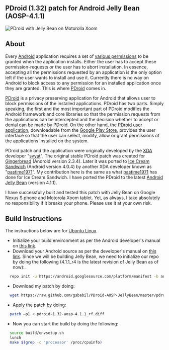PDroid (1.32) patch for Android Jelly Bean (AOSP-4.1.1)
-------------------------------------------------------

![PDroid with Jelly Bean on Motorolla Xoom](http://3.bp.blogspot.com/-WtdrxNllIxQ/UCsQJKWkEGI/AAAAAAAAC5A/4OkNqPxk7AQ/s1600/device-2012-08-08-202016.png)


About
-----

Every [Android][1] application requires a set of [various permissions][2] to be granted when the application installs. Either the user has to accept these permission-requests or the user has to abort installation. In essence, accepting all the permissions requested by an application is the only option left if the user wants to install and use it. Currently there is no way on Android to block access to any permission for an installed application once they are granted. This is where [PDroid][3] comes in.

[PDroid][4] is a privacy preserving application for Android that allows user to block permissions of the installed applications. PDroid has two parts. Simply speaking, the first and the most important part of PDroid modifies the Android framework and core libraries so that the permission requests from the applications can be intercepted and the decision whether to accept or denial can be made by PDroid. On the other hand, the [PDroid user application][5], downloadable from the [Google Play Store][6], provides the user interface so that the user can select, modify, allow or grant permissions of the applications installed on the system.

PDroid patch and the application were originally developed by the [XDA][7] developer "[svyat][8]". The original stable PDroid patch was created for [Gingerbread][9] (Android version 2.3.4). Later it was ported to [Ice Cream Sandwich][10] (Android version 4.0.4) by another XDA developer known as "[pastime1971][11]". My contribution here is the same as what [pastime1971][11] has done for Ice Cream Sandwich. I have ported the PDroid to the latest [Android Jelly Bean][12] (version 4.1.1).

I have successfully built and tested this patch with Jelly Bean on Google Nexus S phone and Motorola Xoom tablet. Yet, as always, I take absolutely no responsibility if it breaks your phone. Please use it at your own risk.

Build Instructions
------------------

The instructions below are for [Ubuntu Linux][15]. 

 - Initialize your build environment as per the Android developer's manual on [this link][13].
 - Download your Android source as per the developer's manual on [this link][14]. Since we will be building Jelly Bean, we need to initialize our repo by doing the following (4.1.1_r4 is the latest revision of Jelly Bean as of now):.

```sh
  repo init -u https://android.googlesource.com/platform/manifest -b android-4.1.1_r4
```

 - Download my patch by doing:

```sh
  wget https://raw.github.com/gsbabil/PDroid-AOSP-JellyBean/master/pdroid-1.32-aosp-4.1.1_r4.diff
```

 - Apply the patch by doing:

```sh
  patch –p1 < pdroid-1.32-aosp-4.1.1_rf.diff
```

 - Now you can start the build by doing the following: 

```sh
  source build/envsetup.sh
  lunch 
  make $(grep -c 'processor' /proc/cpuinfo)
```



  [1]: http://www.android.com
  [2]: http://developer.android.com/reference/android/Manifest.permission.html
  [3]: http://forum.xda-developers.com/showthread.php?t=1357056
  [4]: http://forum.xda-developers.com/showthread.php?t=1357056
  [5]: https://play.google.com/store/apps/details?id=com.privacy.pdroid&hl=en
  [6]: https://play.google.com/store
  [7]: http://www.xda-developers.com/
  [8]: http://forum.xda-developers.com/member.php?u=2605967
  [9]: http://en.wikipedia.org/wiki/Android_version_history#Android_2.3.x_Gingerbread
  [10]: http://en.wikipedia.org/wiki/Android_version_history#Android_4.0.x_Ice_Cream_Sandwich
  [11]: http://forum.xda-developers.com/member.php?u=4005966
  [12]: http://en.wikipedia.org/wiki/Android_version_history#Android_4.1.x_Jelly_Bean
  [13]: http://source.android.com/source/initializing.html
  [14]: http://source.android.com/source/downloading.html
  [15]: http://en.wikipedia.org/wiki/Ubuntu_%28operating_system%29